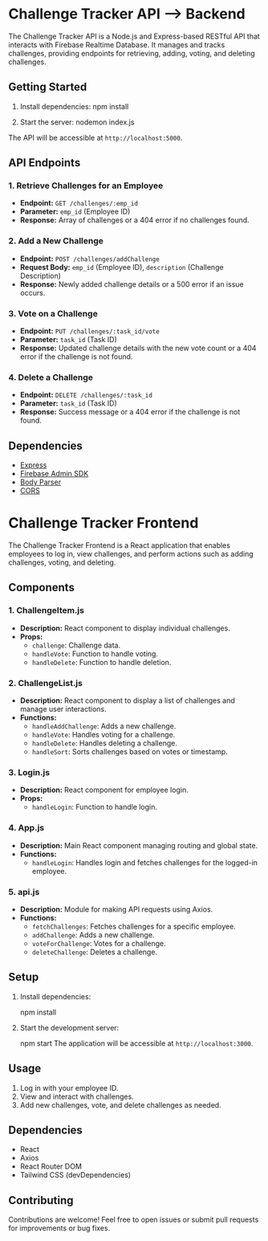 
# Challenge Tracker API --> Backend 

The Challenge Tracker API is a Node.js and Express-based RESTful API that interacts with Firebase Realtime Database. 
It manages and tracks challenges, providing endpoints for retrieving, adding, voting, and deleting challenges.

## Getting Started
1. Install dependencies:
npm install

2. Start the server:
nodemon index.js

The API will be accessible at `http://localhost:5000`.

## API Endpoints
### 1. Retrieve Challenges for an Employee

- **Endpoint:** `GET /challenges/:emp_id`
- **Parameter:** `emp_id` (Employee ID)
- **Response:** Array of challenges or a 404 error if no challenges found.

### 2. Add a New Challenge

- **Endpoint:** `POST /challenges/addChallenge`
- **Request Body:** `emp_id` (Employee ID), `description` (Challenge Description)
- **Response:** Newly added challenge details or a 500 error if an issue occurs.

### 3. Vote on a Challenge

- **Endpoint:** `PUT /challenges/:task_id/vote`
- **Parameter:** `task_id` (Task ID)
- **Response:** Updated challenge details with the new vote count or a 404 error if the challenge is not found.

### 4. Delete a Challenge

- **Endpoint:** `DELETE /challenges/:task_id`
- **Parameter:** `task_id` (Task ID)
- **Response:** Success message or a 404 error if the challenge is not found.

## Dependencies

- [Express](https://expressjs.com/)
- [Firebase Admin SDK](https://firebase.google.com/docs/admin/setup)
- [Body Parser](https://www.npmjs.com/package/body-parser)
- [CORS](https://www.npmjs.com/package/cors)


# Challenge Tracker Frontend

The Challenge Tracker Frontend is a React application that enables employees to log in, view challenges, and perform actions such as adding challenges, voting, and deleting.

## Components

### 1. ChallengeItem.js

- **Description:** React component to display individual challenges.
- **Props:**
  - `challenge`: Challenge data.
  - `handleVote`: Function to handle voting.
  - `handleDelete`: Function to handle deletion.

### 2. ChallengeList.js

- **Description:** React component to display a list of challenges and manage user interactions.
- **Functions:**
  - `handleAddChallenge`: Adds a new challenge.
  - `handleVote`: Handles voting for a challenge.
  - `handleDelete`: Handles deleting a challenge.
  - `handleSort`: Sorts challenges based on votes or timestamp.

### 3. Login.js

- **Description:** React component for employee login.
- **Props:**
  - `handleLogin`: Function to handle login.

### 4. App.js

- **Description:** Main React component managing routing and global state.
- **Functions:**
  - `handleLogin`: Handles login and fetches challenges for the logged-in employee.

### 5. api.js

- **Description:** Module for making API requests using Axios.
- **Functions:**
  - `fetchChallenges`: Fetches challenges for a specific employee.
  - `addChallenge`: Adds a new challenge.
  - `voteForChallenge`: Votes for a challenge.
  - `deleteChallenge`: Deletes a challenge.

## Setup

1. Install dependencies:

    npm install
   
3. Start the development server:

   npm start
   The application will be accessible at `http://localhost:3000`.

## Usage

1. Log in with your employee ID.
2. View and interact with challenges.
3. Add new challenges, vote, and delete challenges as needed.

## Dependencies

- React
- Axios
- React Router DOM
- Tailwind CSS (devDependencies)

## Contributing

Contributions are welcome! Feel free to open issues or submit pull requests for improvements or bug fixes.

